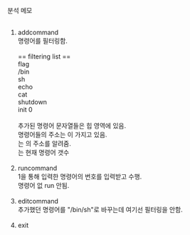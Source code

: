 분석 메모<br>
<br>
<ol>
  <li>addcommand</li>
  명령어를 필터링함.<br>
  <br>
== filtering list ==<br>
flag<br>
/bin<br>
sh<br>
echo<br>
cat<br>
shutdown<br>
init 0<br>
<br>
추가된 명령어 문자열들은 힙 영역에 있음.<br>
명령어들의 주소는 <magic>이 가지고 있음.<br>
<head>는 <magic>의 주소를 알려줌.<br>
<ind>는 현재 명령어 갯수<br>
<br>
  <li>runcommand</li>
1을 통해 입력한 명령어의 번호를 입력받고 수행.<br>
명령어 없 run 안됨.<br>
<br>
  <li>editcommand</li>
추가했던 명령어를 "/bin/sh"로 바꾸는데 여기선 필터링을 안함.<br>
<br>
  <li>exit</li><br>

</ol>
